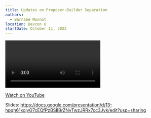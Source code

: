 ```yaml
---
title: Updates on Proposer-Builder Separation
authors:
  - Barnabé Monnot
location: Devcon 6
startDate: October 11, 2022
---
```


<video src="https://youtu.be/sQQ2UYB3qOI"></video>

[Watch on YouTube](https://youtu.be/sQQ2UYB3qOI)

Slides: <https://docs.google.com/presentation/d/13-hpqh61xojvG7cEQfPzBSIIBrZNyTwzJRRx7cc3Jvk/edit?usp=sharing>
